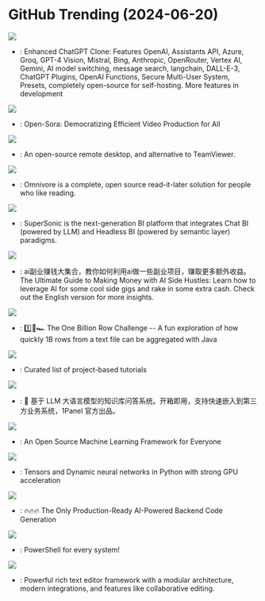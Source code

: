 # GitHub Trending (2024-06-20)

![](https://img.shields.io/badge/TypeScript-New%20381-green?style=flat-square&logo=appveyor)
- [](https://github.comundefined): Enhanced ChatGPT Clone: Features OpenAI, Assistants API, Azure, Groq, GPT-4 Vision, Mistral, Bing, Anthropic, OpenRouter, Vertex AI, Gemini, AI model switching, message search, langchain, DALL-E-3, ChatGPT Plugins, OpenAI Functions, Secure Multi-User System, Presets, completely open-source for self-hosting. More features in development

![](https://img.shields.io/badge/Python-New%20596-green?style=flat-square&logo=appveyor)
- [](https://github.comundefined): Open-Sora: Democratizing Efficient Video Production for All

![](https://img.shields.io/badge/Rust-New%20342-green?style=flat-square&logo=appveyor)
- [](https://github.comundefined): An open-source remote desktop, and alternative to TeamViewer.

![](https://img.shields.io/badge/TypeScript-New%20259-green?style=flat-square&logo=appveyor)
- [](https://github.comundefined): Omnivore is a complete, open source read-it-later solution for people who like reading.

![](https://img.shields.io/badge/Java-New%20179-green?style=flat-square&logo=appveyor)
- [](https://github.comundefined): SuperSonic is the next-generation BI platform that integrates Chat BI (powered by LLM) and Headless BI (powered by semantic layer) paradigms.

![](https://img.shields.io/badge/none-New%20381-green?style=flat-square&logo=appveyor)
- [](https://github.comundefined): ai副业赚钱大集合，教你如何利用ai做一些副业项目，赚取更多额外收益。The Ultimate Guide to Making Money with AI Side Hustles: Learn how to leverage AI for some cool side gigs and rake in some extra cash. Check out the English version for more insights.

![](https://img.shields.io/badge/Java-New%2025-green?style=flat-square&logo=appveyor)
- [](https://github.comundefined): 1️⃣🐝🏎️ The One Billion Row Challenge -- A fun exploration of how quickly 1B rows from a text file can be aggregated with Java

![](https://img.shields.io/badge/none-New%20300-green?style=flat-square&logo=appveyor)
- [](https://github.comundefined): Curated list of project-based tutorials

![](https://img.shields.io/badge/Python-New%2060-green?style=flat-square&logo=appveyor)
- [](https://github.comundefined): 🚀 基于 LLM 大语言模型的知识库问答系统。开箱即用，支持快速嵌入到第三方业务系统，1Panel 官方出品。

![](https://img.shields.io/badge/C%2B%2B-New%2041-green?style=flat-square&logo=appveyor)
- [](https://github.comundefined): An Open Source Machine Learning Framework for Everyone

![](https://img.shields.io/badge/Python-New%2034-green?style=flat-square&logo=appveyor)
- [](https://github.comundefined): Tensors and Dynamic neural networks in Python with strong GPU acceleration

![](https://img.shields.io/badge/TypeScript-New%20259-green?style=flat-square&logo=appveyor)
- [](https://github.comundefined): 🔥🔥🔥 The Only Production-Ready AI-Powered Backend Code Generation

![](https://img.shields.io/badge/C%23-New%2028-green?style=flat-square&logo=appveyor)
- [](https://github.comundefined): PowerShell for every system!

![](https://img.shields.io/badge/JavaScript-New%2010-green?style=flat-square&logo=appveyor)
- [](https://github.comundefined): Powerful rich text editor framework with a modular architecture, modern integrations, and features like collaborative editing.

